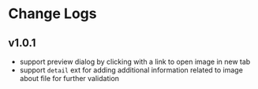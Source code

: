 # Change Logs

## v1.0.1

 - support preview dialog by clicking with a link to open image in new tab
 - support `detail` ext for adding additional information related to image about file for further validation
